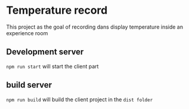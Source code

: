# Temperature record

This project as the goal of recording dans display temperature inside an experience room

## Development server

`npm run start` will start the client part

## build server

`npm run build` will build the client project in the `dist folder`

